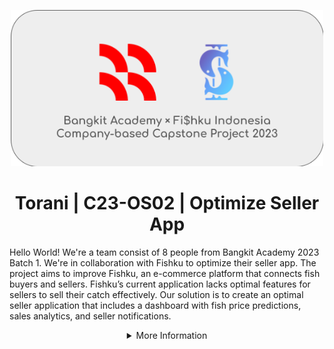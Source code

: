 <p align="center"><img src="https://raw.githubusercontent.com/Torani-Fishku/.github/main/profile/header.png" width="500px"></p>
<h1 align="center"> Torani | C23-OS02 | Optimize Seller App </h1>

Hello World! We're a team consist of 8 people from Bangkit Academy 2023 Batch 1. We're in collaboration with Fishku to optimize their seller app. The project aims to improve Fishku, an e-commerce platform that connects fish buyers and sellers. Fishku’s current application lacks optimal features for sellers to sell their catch effectively. Our solution is to create an optimal seller application that includes a dashboard with fish price predictions, sales analytics, and seller notifications.

<details>
   <summary align="center">More Information</summary>

## Our Team
Our team are formed with three different divisions, each having distinct tasks. The Cloud Computing Division provides an API for data and facilitates the connection between the Machine Learning Division and the Mobile Development Division. The Machine Learning Division is responsible for providing models for price predictions and sales analytics.

### Machine Learning Division
| Bangkit ID | Name | Social Media |
|:----------:|:----:|--------------|
|M017DSX0182|Ghiffari Ahmadijaya|[LinkedIn](https://www.linkedin.com/in/ghiffariahmadijaya/)  [Instagram](https://www.instagram.com/ghiffariahmadijaya/)  |
|M017DSX0231|Eduardo Imanuel Bastian|[LinkedIn](https://www.linkedin.com/in/eduardobastian/)  [Instagram](https://www.instagram.com/eduardoimanuel/)  |
|M181DSX1509|Ridjky Tegar Perkasa|[LinkedIn](https://www.linkedin.com/in/ridjkytegar/)  [Instagram](https://www.instagram.com/rdjkytgr/)  |

### Cloud Computing Division
| Bangkit ID | Name | Social Media |
|:----------:|:----:|--------------|
|C017DSX0665|Muhammad Yaris Ahyadi|[LinkedIn](https://www.linkedin.com/in/yarisahyadi/)  [Instagram](https://www.instagram.com/yarisahyadi/)  |
|C017DSX2376|I Wayan Githa Wiryabawa|[LinkedIn](https://www.linkedin.com/in/i-wayan-githa-wiryabawa-a3a386191)  [Instagram](https://www.instagram.com/githawiryabawa/)  |
|C200DKX4553|Muhamad Nashiruddin Zaki|[LinkedIn](https://www.linkedin.com/in/muhamad-nashiruddin-zaki-4b820414b/)  [Instagram](https://www.instagram.com/muhamadnzaki/)  |

### Mobile Development Division
| Bangkit ID | Name | Social Media |
|:----------:|:----:|--------------|
|A181DSY1066|Sabyna Maharani|[LinkedIn](https://www.linkedin.com/in/sabyna-maharani/)  [Instagram](https://www.instagram.com/sabyn_/)  |
|A368DSX1098|Yauw James Fang Dwiputra Harta|[LinkedIn](https://www.linkedin.com/in/jamesfangyauw/)  [Instagram](https://www.instagram.com/jamesfangyauw/)  |
  
## Repository

### Machine Learning
1. 

### Cloud Computing
1. 

### Mobile Development
1. [torani-seller-app](https://github.com/Torani-Fishku/torani-seller-app). Fishku Seller App based on Android Platform with Kotlin.
